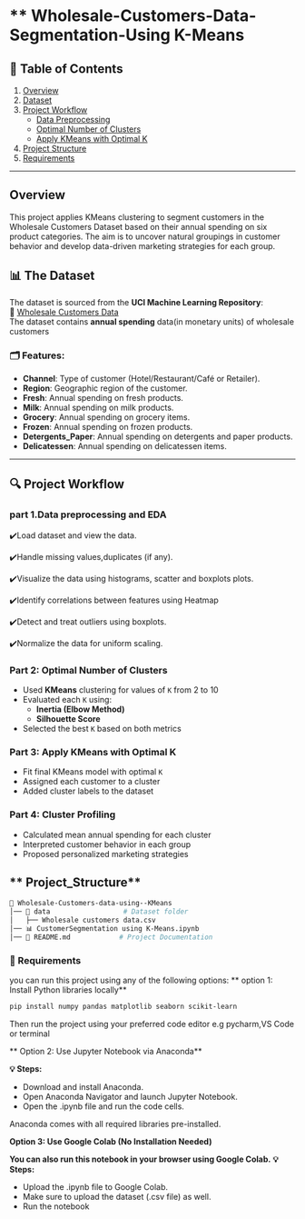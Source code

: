 # ** Wholesale-Customers-Data-Segmentation-Using K-Means 

## **📑 Table of Contents**  
1. [Overview](Overview)  
2. [Dataset](#The_Dataset)  
3. [Project Workflow](#Project_Workflow)  
   - [Data Preprocessing](#part_1_Data_preprocessing_and_EDA)  
   - [Optimal Number of Clusters](#Part_2_Optimal_Number_of_Clusters)
   - [Apply KMeans with Optimal K ](#Part_3_Apply_KMeans_with_Optimal_K)
4. [Project Structure](#Project_Structure)  
5. [Requirements](#Requirements)  


---
## Overview
This project applies KMeans clustering to segment customers in the Wholesale Customers Dataset based on their annual spending on six product categories. The aim is to uncover natural groupings in customer behavior and develop data-driven marketing strategies for each group.

## **📊 The Dataset**  
The dataset is sourced from the **UCI Machine Learning Repository**:  
🔗 [Wholesale Customers Data](https://archive.ics.uci.edu/dataset/292/wholesale+customers)  
The dataset contains **annual spending** data(in monetary units) of wholesale customers

### **🗂️ Features:**  
- **Channel**: Type of customer (Hotel/Restaurant/Café or Retailer).  
- **Region**: Geographic region of the customer.  
- **Fresh**: Annual spending on fresh products.  
- **Milk**: Annual spending on milk products.  
- **Grocery**: Annual spending on grocery items.  
- **Frozen**: Annual spending on frozen products.  
- **Detergents_Paper**: Annual spending on detergents and paper products.  
- **Delicatessen**: Annual spending on delicatessen items.  

---
## 🔍 Project Workflow
### **part 1.Data preprocessing and EDA**
✔️Load dataset and view the data.

✔️Handle missing values,duplicates (if any).  

✔️Visualize the data using histograms, scatter and boxplots plots.  

✔️Identify correlations between features using Heatmap

✔️Detect and treat outliers using boxplots.  

✔️Normalize the data for uniform scaling. 

### Part 2: Optimal Number of Clusters
- Used **KMeans** clustering for values of `K` from 2 to 10
- Evaluated each `K` using:
  - **Inertia (Elbow Method)**
  - **Silhouette Score**
- Selected the best `K` based on both metrics

### Part 3: Apply KMeans with Optimal K
- Fit final KMeans model with optimal `K`
- Assigned each customer to a cluster
- Added cluster labels to the dataset

### Part 4: Cluster Profiling
- Calculated mean annual spending for each cluster
- Interpreted customer behavior in each group
- Proposed personalized marketing strategies


## ** Project_Structure**  
```bash
📁 Wholesale-Customers-data-using--KMeans
│── 📁 data                  # Dataset folder  
│   ├── Wholesale customers data.csv   
│── 📊 CustomerSegmentation using K-Means.ipynb   
│── 📄 README.md            # Project Documentation                    
```


### **🔹 Requirements**  
you can run this project using any of the following options:
** option 1: Install Python libraries locally**
```bash
pip install numpy pandas matplotlib seaborn scikit-learn
```

Then run the project using your preferred code editor e.g pycharm,VS Code or terminal 

** Option 2: Use Jupyter Notebook via Anaconda**

**💡 Steps:**
- Download and install Anaconda.
- Open Anaconda Navigator and launch Jupyter Notebook.
- Open the .ipynb file and run the code cells.

Anaconda comes with all required libraries pre-installed.

**Option 3: Use Google Colab (No Installation Needed)**

**You can also run this notebook in your browser using Google Colab.**
**💡 Steps:**
- Upload the .ipynb file to Google Colab.
- Make sure to upload the dataset (.csv file) as well.
- Run the notebook
